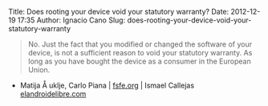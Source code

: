 Title: Does rooting your device void your statutory warranty?
Date: 2012-12-19 17:35
Author: Ignacio Cano
Slug: does-rooting-your-device-void-your-statutory-warranty

> No.
>  Just the fact that you modified or changed the software of your
> device, is not a sufficient reason to void your statutory warranty. As
> long as you have bought the device as a consumer in the European
> Union.

- Matija Å uklje, Carlo Piana | [fsfe.org][] | Ismael Callejas
[elandroidelibre.com][]

  [fsfe.org]: http://fsfe.org/freesoftware/legal/flashingdevices.en.html
    "fsfe.org"
  [elandroidelibre.com]: http://www.elandroidelibre.com/2012/11/no-pierdes-la-garantia-por-rootear-y-flasehar-tu-movil-en-europa.html
    "Does rooting your device (e.g. an Android phone) and replacing its operating system with something else void your statutory warranty, if you are a consumer?"
